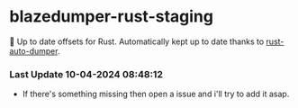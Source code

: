 # blazedumper-rust-staging

🚀 Up to date offsets for Rust. Automatically kept up to date thanks to [rust-auto-dumper](https://github.com/Akandesh/rust-auto-dumper).


### Last Update 10-04-2024 08:48:12
- If there's something missing then open a issue and i'll try to add it asap.